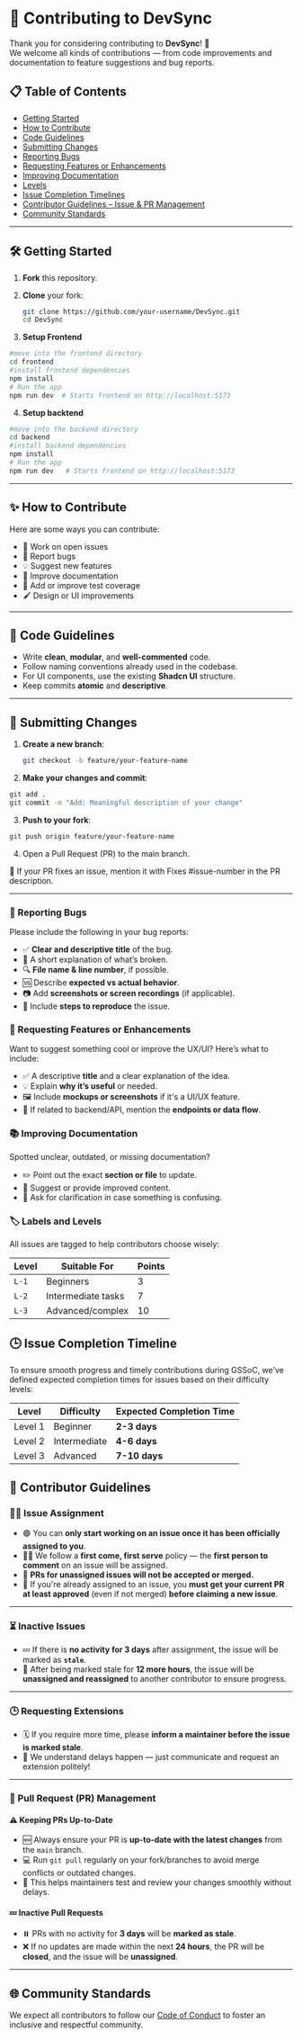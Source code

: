 # 🤝 Contributing to DevSync

Thank you for considering contributing to **DevSync**! 🎉  
We welcome all kinds of contributions — from code improvements and documentation to feature suggestions and bug reports.

## 📋 Table of Contents

- [Getting Started](#-Getting-Started)
- [How to Contribute](#-How-to-Contribute)
- [Code Guidelines](#-Code-Guidelines)
- [Submitting Changes](#-Submitting-Changes)
- [Reporting Bugs](#-reporting-bugs)
- [Requesting Features or Enhancements](#-requesting-features-or-enhancements)
- [Improving Documentation](#-improving-documentation)
- [Levels](#-labels-and-levels)
- [Issue Completion Timelines](#-Issue-Completion-Timeline)
- [Contributor Guidelines – Issue & PR Management](#-Contributor-Guidelines)
- [Community Standards](#-Community-Standards)


---

## 🛠 Getting Started

1. **Fork** this repository.
2. **Clone** your fork:

   ```bash
   git clone https://github.com/your-username/DevSync.git
   cd DevSync
3. **Setup Frontend**
```bash 
#move into the frontend directory
cd frontend
#install frontend dependencies
npm install
# Run the app
npm run dev  # Starts frontend on http://localhost:5173
```


4. **Setup backtend**
```bash 
#move into the backend directory
cd backend
#install backend dependencies
npm install
# Run the app
npm run dev   # Starts frontend on http://localhost:5173
```


---

## ✨ How to Contribute

Here are some ways you can contribute:

- 📂 Work on open issues
- 🐞 Report bugs
- 💡 Suggest new features
- 🧹 Improve documentation
- 🧪 Add or improve test coverage
- 🖌️ Design or UI improvements

---

## 🧭 Code Guidelines

- Write **clean**, **modular**, and **well-commented** code.
- Follow naming conventions already used in the codebase.
- For UI components, use the existing **Shadcn UI** structure.
- Keep commits **atomic** and **descriptive**.
---

## 🚀 Submitting Changes

1. **Create a new branch**:

   ```bash
   git checkout -b feature/your-feature-name

   ```

2. **Make your changes and commit**:

```bash
git add .
git commit -m "Add: Meaningful description of your change"
```
3. **Push to your fork**:

 ```bash
git push origin feature/your-feature-name
```
4. Open a Pull Request (PR) to the main branch.

💬 If your PR fixes an issue, mention it with Fixes #issue-number in the PR description.

---

### 🐞 Reporting Bugs
Please include the following in your bug reports:

- ✅ **Clear and descriptive title** of the bug.
- 📝 A short explanation of what’s broken.
- 🔍 **File name & line number**, if possible.
- 🆚 Describe **expected vs actual behavior**.
- 📷 Add **screenshots or screen recordings** (if applicable).
- 🔁 Include **steps to reproduce** the issue.

### 🌟 Requesting Features or Enhancements
Want to suggest something cool or improve the UX/UI? Here’s what to include:

- ✅ A descriptive **title** and a clear explanation of the idea.
- 💡 Explain **why it’s useful** or needed.
- 🖼️ Include **mockups or screenshots** if it's a UI/UX feature.
- 🔗 If related to backend/API, mention the **endpoints or data flow**.

### 📚 Improving Documentation
Spotted unclear, outdated, or missing documentation?

- ✏️ Point out the exact **section or file** to update.
- 🧩 Suggest or provide improved content.
- 💬 Ask for clarification in case something is confusing.

### 🏷️ Labels and Levels
All issues are tagged to help contributors choose wisely:

| Level   | Suitable For        | Points |
|---------|---------------------|--------|
| `L-1`   | Beginners            | 3      |
| `L-2`   | Intermediate tasks   | 7      |
| `L-3`   | Advanced/complex     | 10     |

## 🕒 Issue Completion Timeline

To ensure smooth progress and timely contributions during GSSoC, we’ve defined expected completion times for issues based on their difficulty levels:

| Level | Difficulty    |Expected Completion Time |
|-------|---------------|-------------------------|
| Level 1 | Beginner    |       **2-3 days**      |
| Level 2 | Intermediate|       **4-6 days**      |
| Level 3 | Advanced    |       **7-10 days**     |

## 📌 Contributor Guidelines

### 🧑‍💻 Issue Assignment

- 🟢 You can **only start working on an issue once it has been officially assigned to you**.
- 🏃‍♀️ We follow a **first come, first serve** policy — the **first person to comment** on an issue will be assigned.
- 🚫 **PRs for unassigned issues will not be accepted or merged.**
- 🧠 If you're already assigned to an issue, you **must get your current PR at least approved** (even if not merged) **before claiming a new issue**.

---

### ⏳ Inactive Issues

- 💤 If there is **no activity for 3 days** after assignment, the issue will be marked as **`stale`**.
- 🔁 After being marked stale for **12 more hours**, the issue will be **unassigned and reassigned** to another contributor to ensure progress.

---

### 🕒 Requesting Extensions

- 🗓️ If you require more time, please **inform a maintainer before the issue is marked stale**.
- 🧍 We understand delays happen — just communicate and request an extension politely!

---

### 🔄 Pull Request (PR) Management

#### ⚠️ Keeping PRs Up-to-Date

- 🆕 Always ensure your PR is **up-to-date with the latest changes** from the `main` branch.
- 💻 Run `git pull` regularly on your fork/branches to avoid merge conflicts or outdated changes.
- 🧪 This helps maintainers test and review your changes smoothly without delays.

#### 💤 Inactive Pull Requests

- ⏸️ PRs with no activity for **3 days** will be **marked as stale**.
- ❌ If no updates are made within the next **24 hours**, the PR will be **closed**, and the issue will be **unassigned**.

---

## 🌐 Community Standards

We expect all contributors to follow our [Code of Conduct](./CODE_OF_CONDUCT.md) to foster an inclusive and respectful community.

